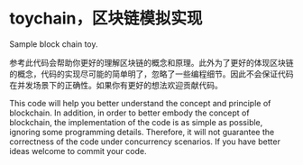 # toychain，区块链模拟实现
Sample block chain toy.

参考此代码会帮助你更好的理解区块链的概念和原理。此外为了更好的体现区块链的概念，代码的实现尽可能的简单明了，忽略了一些编程细节。因此不会保证代码在并发场景下的正确性。如果你有更好的想法欢迎贡献代码。

This code will help you better understand the concept and principle of blockchain. In addition, in order to better embody the concept of blockchain, the implementation of the code is as simple as possible, ignoring some programming details.
Therefore, it will not guarantee the correctness of the code under concurrency scenarios. If you have better ideas welcome to commit your code.